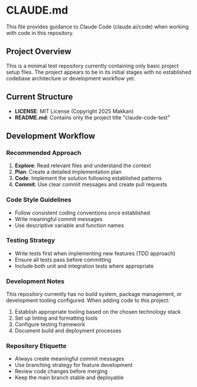 # CLAUDE.md

This file provides guidance to Claude Code (claude.ai/code) when working with code in this repository.

## Project Overview

This is a minimal test repository currently containing only basic project setup files. The project appears to be in its initial stages with no established codebase architecture or development workflow yet.

## Current Structure

- **LICENSE**: MIT License (Copyright 2025 Makkan)
- **README.md**: Contains only the project title "claude-code-test"

## Development Workflow

### Recommended Approach
1. **Explore**: Read relevant files and understand the context
2. **Plan**: Create a detailed implementation plan
3. **Code**: Implement the solution following established patterns
4. **Commit**: Use clear commit messages and create pull requests

### Code Style Guidelines
- Follow consistent coding conventions once established
- Write meaningful commit messages
- Use descriptive variable and function names

### Testing Strategy
- Write tests first when implementing new features (TDD approach)
- Ensure all tests pass before committing
- Include both unit and integration tests where appropriate

### Development Notes

This repository currently has no build system, package management, or development tooling configured. When adding code to this project:

1. Establish appropriate tooling based on the chosen technology stack
2. Set up linting and formatting tools
3. Configure testing framework
4. Document build and deployment processes

### Repository Etiquette
- Always create meaningful commit messages
- Use branching strategy for feature development
- Review code changes before merging
- Keep the main branch stable and deployable